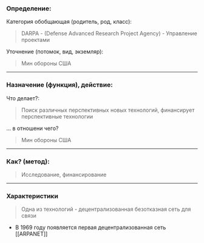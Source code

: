 ### Определение:
Категория обобщающая (родитель, род, класс):
>DARPA - (Defense Advanced Research Project Agency) - Управление проектами

Уточнение (потомок, вид, экземляр):

>Мин обороны США
---
### Назначение (функция), действие:
Что делает?:
>Поиск различных перспективных новых технологий, финансирует перспективные технологии

... в отношени чего?
>Мин обороны США

---
### Как? (метод):
>Исследование, финансирование

---
### Характеристики
>Одна из технологий - децентрализованная безотказная сеть для связи
- В 1969 году появляется первая децентрализованная сеть [[ARPANET]]